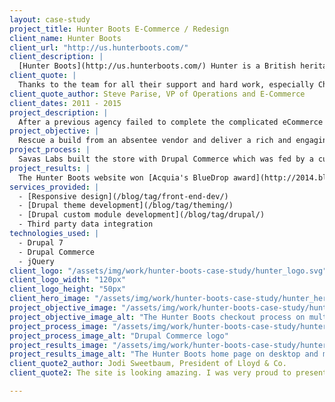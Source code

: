 ```yaml
---
layout: case-study
project_title: Hunter Boots E-Commerce / Redesign
client_name: Hunter Boots
client_url: "http://us.hunterboots.com/"
client_description: |
  [Hunter Boots](http://us.hunterboots.com/) Hunter is a British heritage brand renowned for its iconic Original boot. Founded in Scotland in 1856 by American entrepreneur Henry Lee Norris as the North British Rubber Company, the brand has a history of innovation and pioneering design
client_quote: |
  Thanks to the team for all their support and hard work, especially Chris, in getting us live.
client_quote_author: Steve Parise, VP of Operations and E-Commerce
client_dates: 2011 - 2015
project_description: |
  After a previous agency failed to complete the complicated eCommerce site build, Savas Labs rescued the project and delivered a BlueDrop award-winning eCommerce website alongside partner Isovera. In a secondary phase, we contributed to a mobile redesign.
project_objective: |
  Rescue a build from an absentee vendor and deliver a rich and engaging shopping experience fit for the quality the Hunter brand expects in a timely fashion.
project_process: |
  Savas Labs built the store with Drupal Commerce which was fed by a custom content migration as well as warehouse fulfillment and reporting integrations.
project_results: |
  The Hunter Boots website won [Acquia's BlueDrop award](http://2014.bluedropawards.org/blog-entry/2014-blue-drop-award-winners-are-announced) for best Marketplace/eCommerce site in 2014!
services_provided: |
  - [Responsive design](/blog/tag/front-end-dev/)
  - [Drupal theme development](/blog/tag/theming/)
  - [Drupal custom module development](/blog/tag/drupal/)
  - Third party data integration
technologies_used: |
  - Drupal 7
  - Drupal Commerce
  - jQuery
client_logo: "/assets/img/work/hunter-boots-case-study/hunter_logo.svg"
client_logo_width: "120px"
client_logo_height: "50px"
client_hero_image: "/assets/img/work/hunter-boots-case-study/hunter_hero.png"
project_objective_image: "/assets/img/work/hunter-boots-case-study/hunter_objective.png"
project_objective_image_alt: "The Hunter Boots checkout process on multiple screen sizes"
project_process_image: "/assets/img/work/hunter-boots-case-study/hunter_process.png"
project_process_image_alt: "Drupal Commerce logo"
project_results_image: "/assets/img/work/hunter-boots-case-study/hunter_results.png"
project_results_image_alt: "The Hunter Boots home page on desktop and mobile"
client_quote2_author: Jodi Sweetbaum, President of Lloyd & Co.
client_quote2: The site is looking amazing. I was very proud to present it today. Thank you so so so much! THANK YOU a million times over.

---
```


